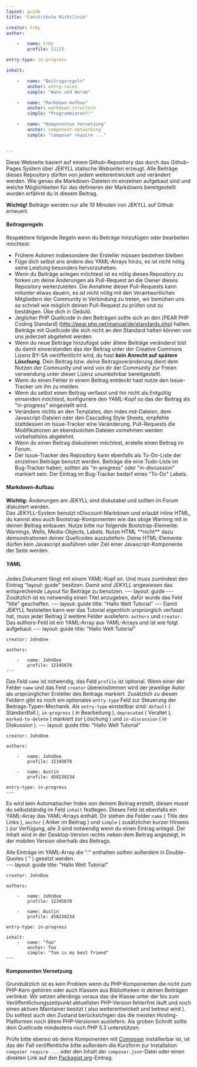 ```yaml
---
layout: guide
title: "Constribute Richtlinie"

creator: tr0y
author:

    -   name: tr0y
        profile: 21125

entry-type: in-progress

inhalt:

    -   name: "Beitragsregeln"
        anchor: entry-rules
        simple: "Wann und Warum"

    -   name: "Markdown-Aufbau"
        anchor: markdown-structure
        simple: "Programmieren?!"

    -   name: "Komponenten Vernetzung"
        anchor: component-networking
        simple: "composer require ..."


---
```


Diese Webseite basiert auf einem Github-Repository das durch das
Github-Pages System über JEKYLL statische Webseiten erzeugt. Alle
Beiträge dieses Repository dürfen von jedem weiterentwickelt und
verändert werden. Wie genau die Markdown-Dateien im einzelnen
aufgebaut sind und welche Möglichkeiten für das definieren der
Markdowns bereitgestellt wurden erfährst du in diesem Beitrag.

<div class="alert">
<strong>Wichtig!</strong> Beiträge werden nur alle 10 Minuten von JEKYLL auf Github erneuert.
</div>

#### Beitragsregeln
<a id="entry-rules"></a>

Respektiere folgende Regeln wenn du Beiträge hinzufügen oder bearbeiten möchtest:

* Frühere Autoren insbesondere der Ersteller müssen bestehen bleiben
* Füge dich selbst ans andere des YAML-Arrays hinzu, es ist nicht nötig seine Leistung besonders hervorzuheben.
* Wenn du Beiträge anlegen möchtest ist es nötig dieses Repository zu forken um deine Änderungen als Pull-Request an die Owner dieses Repository weiterzuleiten. Die Annahme dieser Pull-Requests kann mitunter etwas dauern, es ist nicht nötig mit den Verantwortlichen Mitgliedern der Community in Verbindung zu treten, wir bemühen uns so schnell wie möglich deinen Pull-Request zu prüfen und zu bestätigen. Übe dich in Geduld.
* Jeglicher PHP Quellcode in den Beiträgen sollte sich an den [PEAR PHP Coding Standard] (http://pear.php.net/manual/de/standards.php) halten. Beiträge mit Quellcode die sich nicht an den Standard halten können von uns jederzeit abgelehnt werden.
* Wenn du neue Beiträge hinzufügst oder ältere Beiträge veränderst bist du damit einverstanden das der Beitrag unter der Creative Commons Lizenz BY-SA veröffentlicht wird, du hast **kein Anrecht auf spätere Löschung**. Dein Beitrag bzw. deine Beitragsveränderung dient dem Nutzen der Community und wird von dir der Community zur Freien verwendung unter dieser Lizenz unumkehrbar bereitgestellt.
* Wenn du einen Fehler in einem Beitrag entdeckt hast nutze den Issue-Tracker um ihn zu melden.
* Wenn du selbst einen Beitrag verfasst und ihn nicht als Entgültig einsenden möchtest, konfiguriere den YAML-Kopf so das der Beitrag als "in-progress" eingestellt wird.
* Verändere nichts an den Templates, den index.md-Dateien, dem Javascript-Dateien oder den Cascading Style Sheets, empfehle stattdessen im Issue-Tracker eine Veränderung. Pull-Requests die Modifikationen an ebendsolchen Dateien vornehmen werden vorbehaltslos abgelehnt.
* Wenn du einen Beitrag diskutieren möchtest, erstelle einen Beitrag im Forum.
* Der Issue-Tracker des Repository kann ebenfalls als To-Do-Liste der einzelnen Beiträge benutzt werden. Beiträge die eine Todo-Liste im Bug-Tracker haben, sollten als "in-progress" oder "in-discussion" markiert sein. Der Eintrag im Bug-Tracker bedarf eines "To-Do" Labels.

#### Markdown-Aufbau
<a id="markdown-structure"></a>

<div class="alert">
    <strong>Wichtig:</strong> Änderungen am JEKYLL sind diskutabel und sollten im Forum diskutiert werden.
</div>
Das JEKYLL-System benutzt nDiscount-Markdown und erlaubt inline HTML, du kannst also auch Bootstrap-Komponenten wie das obige Warning mit in deinen Beitrag einbauen. Nutze bitte nur folgende Bootstrap-Elemente: Warnings, Wells, Media-Objects, Labels. Nutze HTML **nicht** dazu demonstrationen deiner Quellcodes auszuliefern. Deine HTML-Elemente dürfen kein Javascript ausführen oder Ziel einer Javascript-Komponente der Seite werden.

##### YAML

Jedes Dokument fängt mit einem YAML-Kopf an. Und muss zumindest den Eintrag "layout: guide" besitzen. Damit wird JEKYLL angewiesen das entsprechende Layout für Beiträge zu benutzen.
    ---
    layout: guide
    ---
Zusätzlich ist es notwendig einen Titel anzugeben, dafür wurde das Feld "title" geschaffen.
    ---
    layout: guide
    title: "Hallo Welt Tutorial"
    ---
Damit JEKYLL feststellen kann wer das Tutorial eigentlich ursprünglich verfasst hat, muss jeder Beitrag 2 weitere Felder ausliefern: `authors` und `creator`. Das authors-Feld ist ein YAML-Array aus YAML-Arrays und ist wie folgt aufgebaut:
    ---
    layout: guide
    title: "Hallo Welt Tutorial"

    creator: JohnDoe

    authors:

        -   name: JohnDoe
            profile: 12345678
    ---
Das Feld `name` ist notwendig, das Feld `profile` ist optional. Wenn einer der Felder `name` und das Feld `creator` übereinstimmen wird der jeweilige Autor als ursprünglicher Ersteller des Beitrags markiert. Zusätzlich zu diesen Feldern gibt es noch ein optionales `entry-type` Feld zur Steuerung der Beitrags-Typen-Mechanik. Als `entry-type` einstellbar sind: `default` ( Standardfall ), `in-progress` ( in Bearbeitung ), `deprecated` ( Veraltet ), `marked-to-delete` ( markiert zur Löschung ) und `in-discussion` ( in Diskussion ).
    ---
    layout: guide
    title: "Hallo Welt Tutorial"

    creator: JohnDoe

    authors:

        -   name: JohnDoe
            profile: 12345678

        -   name: Austin
            profile: 458238234

    entry-type: in-progress
    ---
Es wird kein Automatischer Index von deinem Beitrag erstellt, diesen musst du selbstständig im Feld `inhalt` festlegen. Dieses Feld ist ebenfalls ein YAML-Array das YAML-Arrays enthält. Dir stehen die Felder `name` ( Title des Links ), `anchor` ( Anker im Beitrag ) und `simple` ( zusätzlicher kurzer Hinweis ) zur Verfügung, alle 3 sind notwendig wenn du einen Eintrag anlegst. Der Inhalt wird in der Desktop-Version rechts neben dem Beitrag angezeigt, in der mobilen Version oberhalb des Beitrags.

<div class="alert">Alle Einträge im YAML-Array die ":" enthalten sollten außerdem in Double-Quotes ( " ) gesetzt werden.</div>
    ---
    layout: guide
    title: "Hallo Welt Tutorial"

    creator: JohnDoe

    authors:

        -   name: JohnDoe
            profile: 12345678

        -   name: Austin
            profile: 458238234

    entry-type: in-progress

    inhalt:
        -   name: "foo"
            anchor: foo
            simple: "foo is my best friend"
    ---

#### Komponenten Vernetzung
<a id="component-networking"></a>

Grundsätzlich ist es kein Problem wenn du PHP-Komponenten die nicht zum PHP-Kern gehören oder auch Klassen aus Bibliotheken in deinen Beiträgen verlinkst. Wir setzen allerdings voraus das die Klasse unter der bis zum Veröffentlichungszeitpunkt aktuellsten PHP-Version fehlerfrei läuft und noch einen aktiven Maintainer besitzt ( also weiterentwickelt und betreut wird ). Du solltest auch den Zustand berücksichigen das die meisten Hosting-Platformen noch ältere PHP-Versionen ausliefern. Als groben Schnitt sollte dein Quellcode mindestens noch PHP 5.3 unterstützen.

Prüfe bitte ebenso ob deine Komponenten mit [Composer](http://getcomposer.org) installierbar ist, ist das der Fall veröffentliche bitte außerdem die Kurzform zur Installation `composer require ...` oder den Inhalt der `composer.json`-Datei oder einen direkten Link auf den [Packagist.org](http://packagist.org)-Eintrag.
